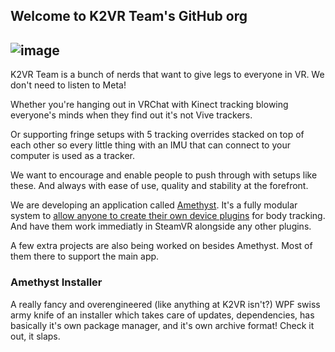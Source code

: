 ## Welcome to K2VR Team's GitHub org
![image](https://user-images.githubusercontent.com/8508676/192115110-16c3997a-e7fa-4c03-aaa3-679d84b9f323.png)
---
K2VR Team is a bunch of nerds that want to give legs to everyone in VR. We don't need to listen to Meta!

Whether you're hanging out in VRChat with Kinect tracking blowing everyone's minds when they find out it's not Vive trackers.

Or supporting fringe setups with 5 tracking overrides stacked on top of each other so every little thing with an IMU that can connect to your computer is used as a tracker.

We want to encourage and enable people to push through with setups like these. And always with ease of use, quality and stability at the forefront.

We are developing an application called [Amethyst](https://github.com/KinectToVR/Amethyst-Releases). It's a fully modular system to [allow anyone to create their own device plugins](https://github.com/KinectToVR/K2TrackingDevice-Samples) for body tracking. And have them work immediatly in SteamVR alongside any other plugins.

A few extra projects are also being worked on besides Amethyst. Most of them there to support the main app.
### Amethyst Installer
A really fancy and overengineered (like anything at K2VR isn't?) WPF swiss army knife of an installer which takes care of updates, dependencies, has basically it's own package manager, and it's own archive format! Check it out, it slaps.

